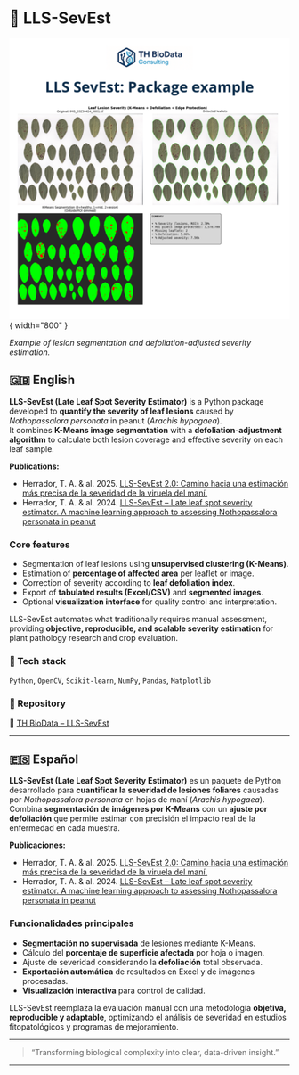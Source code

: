 # 🍃 LLS-SevEst


![LLS-SevEst example](../assets/lls-sevest_figure.png){ width="800" }

*Example of lesion segmentation and defoliation-adjusted severity estimation.*

## 🇬🇧 English
**LLS-SevEst (Late Leaf Spot Severity Estimator)** is a Python package developed to **quantify the severity of leaf lesions** caused by *Nothopassalora personata* in peanut (*Arachis hypogaea*).  
It combines **K-Means image segmentation** with a **defoliation-adjustment algorithm** to calculate both lesion coverage and effective severity on each leaf sample.

**Publications:**

- Herrador, T. A. & al. 2025. [LLS-SevEst 2.0: Camino hacia una estimación más precisa de la severidad de la viruela del maní.](https://ciacabrera.com.ar/revista40/?fbclid=PAZXh0bgNhZW0CMTEAAaeFsd9JidXcBtdBx9KLZbz8Dt_7WLDQuZrMWu5EbOHVb7fdcGIOgqg-1OK3pg_aem_zTjLnvjpmCPYUP4E_Oibgg#page/46)
- Herrador, T. A. & al. 2024. [LLS-SevEst – Late leaf spot severity estimator. A machine learning approach to assessing Nothopassalora personata in peanut](https://ria.inta.gob.ar/lls-sevest-late-leaf-spot-severity-estimator-a-machine-learning-approach-to-assessing-nothopassalora-personata-in-peanut)

### Core features
- Segmentation of leaf lesions using **unsupervised clustering (K-Means)**.  
- Estimation of **percentage of affected area** per leaflet or image.  
- Correction of severity according to **leaf defoliation index**.  
- Export of **tabulated results (Excel/CSV)** and **segmented images**.  
- Optional **visualization interface** for quality control and interpretation.  

LLS-SevEst automates what traditionally requires manual assessment, providing **objective, reproducible, and scalable severity estimation** for plant pathology research and crop evaluation.

### 🧩 Tech stack
`Python`, `OpenCV`, `Scikit-learn`, `NumPy`, `Pandas`, `Matplotlib`

### 📂 Repository
🔗 [TH BioData – LLS-SevEst](https://github.com/TH-BioData/lls_sev_est)  


---

## 🇪🇸 Español
**LLS-SevEst (Late Leaf Spot Severity Estimator)** es un paquete de Python desarrollado para **cuantificar la severidad de lesiones foliares** causadas por *Nothopassalora personata* en hojas de maní (*Arachis hypogaea*).  
Combina **segmentación de imágenes por K-Means** con un **ajuste por defoliación** que permite estimar con precisión el impacto real de la enfermedad en cada muestra.

**Publicaciones:**

- Herrador, T. A. & al. 2025. [LLS-SevEst 2.0: Camino hacia una estimación más precisa de la severidad de la viruela del maní.](https://ciacabrera.com.ar/revista40/?fbclid=PAZXh0bgNhZW0CMTEAAaeFsd9JidXcBtdBx9KLZbz8Dt_7WLDQuZrMWu5EbOHVb7fdcGIOgqg-1OK3pg_aem_zTjLnvjpmCPYUP4E_Oibgg#page/46)
- Herrador, T. A. & al. 2024. [LLS-SevEst – Late leaf spot severity estimator. A machine learning approach to assessing Nothopassalora personata in peanut](https://ria.inta.gob.ar/lls-sevest-late-leaf-spot-severity-estimator-a-machine-learning-approach-to-assessing-nothopassalora-personata-in-peanut)

### Funcionalidades principales
- **Segmentación no supervisada** de lesiones mediante K-Means.  
- Cálculo del **porcentaje de superficie afectada** por hoja o imagen.  
- Ajuste de severidad considerando la **defoliación** total observada.  
- **Exportación automática** de resultados en Excel y de imágenes procesadas.  
- **Visualización interactiva** para control de calidad.  

LLS-SevEst reemplaza la evaluación manual con una metodología **objetiva, reproducible y adaptable**, optimizando el análisis de severidad en estudios fitopatológicos y programas de mejoramiento.

---

> “Transforming biological complexity into clear, data-driven insight.”

---

